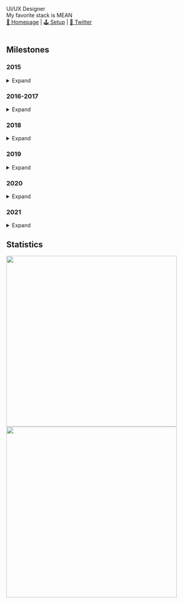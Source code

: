 UI/UX Designer  
My favorite stack is MEAN<br>
<a href="https://noel-schmidt.de">🏡 Homepage</a> | 
<a href="https://github.com/Noel-Schmidt/noel-schmidt/blob/main/MY-SETUP.md">🕹 Setup</a> | 
<a href="https://twitter.com/noelschmidt_">🔹 Twitter</a>
<br>
<br>
<h2>Milestones</h2>

<h3>2015</h3>
<details>
  <summary>Expand</summary>
  
  - Learned a lot of PC stuff
  
</details>
 
<h3>2016-2017</h3>
<details>
  <summary>Expand</summary>
  
  - Started teaching myself programming for Realsies (Java)
  - Learned dealing with documentations
  
</details>  
 
<h3>2018</h3>
<details>
  <summary>Expand</summary>
  
  - Learned HTML
  - Learned CSS
  
</details>
 
<h3>2019</h3>
<details>
  <summary>Expand</summary>
  
  - First contact with Unreal Engine
  - Learned a lot of Javascript
  - Learned MySQL
  - Learned MongoDB
  - Learned Express
  - Learned dealing with Gitlab
  
</details>

<h3>2020</h3>
<details>
  <summary>Expand</summary>
  
  - <a href="https://unity.com/">First contact with Unity</a>
  - First contact with C#
  - Learned a lot of Typescript
  - <a href="https://angular.io/">Learned a lot of Angular</a>
  - <a href="https://www.electronjs.org/">Learned Electron</a>
  - Learned PostgresSQL
  - Learned REST
  - <a href="https://jwt.io/">Learned JSON Web Tokens</a>
  - Founded a company
  - Created a Github profile
  - Wrote my first API interface
</details>

<h3>2021</h3>
<details>
  <summary>Expand</summary>
  
  - Learned <a href="https://cli.vuejs.org/">Vue.js</a>
  - First contact with <a href="https://www.sketch.com/">Sketch</a>
  - Learned the <a href="https://alloc8or.re/gta5/nativedb/">GTA 5 Natives</a>
  - Learned <a href="https://strapi.io/">Strapi</a>
  - Started game development with <a href="https://unity.com/">Unity<a>
  - Learned <a href="https://socket.io/">Socket.io</a>
  
  ⚡️ Let's see where 2021 will take me
</details>

<h2>Statistics</h2>

<a href="https://github.com/noel-schmidt">
  <img width="450em" src="https://github-readme-stats.vercel.app/api?username=noel-schmidt&show_icons=true&theme=dark&include_all_commits=true&count_private=true"/>
  <img width="450em" src="https://github-readme-stats.vercel.app/api/top-langs/?username=noel-schmidt&layout=compact&exclude_lang=java+r&theme=dark" />
</a>
